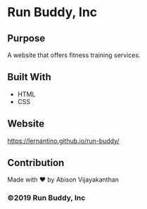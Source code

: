 # Run Buddy, Inc
## Purpose
A website that offers fitness training services. 

## Built With
* HTML
* CSS

## Website
https://lernantino.github.io/run-buddy/

## Contribution
Made with ❤️ by Abison Vijayakanthan

### ©️2019 Run Buddy, Inc 
